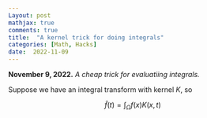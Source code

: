 ```yaml
---
Layout: post
mathjax: true
comments: true
title:  "A kernel trick for doing integrals"
categories: [Math, Hacks]
date:  2022-11-09
---
```


**November 9, 2022.** *A cheap trick for evaluatiing integrals.*

Suppose we have an integral transform with kernel $K$, so

$$
\hat{f}(t) = \int_\Omega f(x) K(x, t)
$$
